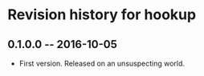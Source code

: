 # Revision history for hookup

## 0.1.0.0  -- 2016-10-05

* First version. Released on an unsuspecting world.
